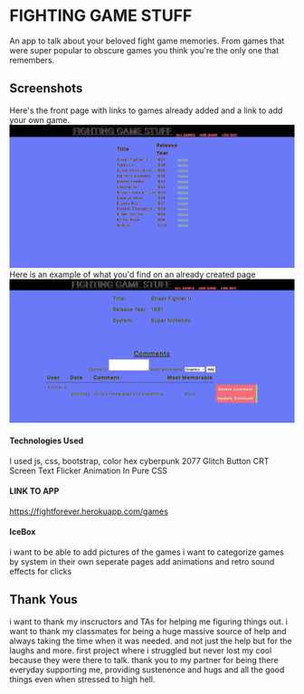 # FIGHTING GAME STUFF
An app to talk about your beloved fight game memories. From games that were super popular to obscure games you think you're the only one that remembers.



## Screenshots
Here's the front page with links to games already added and a link to add your own game.
![alt text](public/images/FP.png)
Here is an example of what you'd find on an already created page
![alt text](public/images/SF.png)




#### Technologies Used
I used js, css, bootstrap, color hex
cyberpunk 2077 Glitch Button
CRT Screen Text Flicker Animation In Pure CSS


#### LINK TO APP
https://fightforever.herokuapp.com/games

#### IceBox
i want to be able to add pictures of the games
i want to categorize games by system in their own seperate pages
add animations and retro sound effects for clicks



## Thank Yous
i want to thank my inscructors and TAs for helping me figuring things out.
i want to thank my classmates for being a huge massive source of help and always taking the time when it was needed. and not just the help but for the laughs and more. first project where i struggled but never lost my cool because they were there to talk.
thank you to my partner for being there everyday supporting me, providing sustenence and hugs and all the good things even when stressed to high hell.